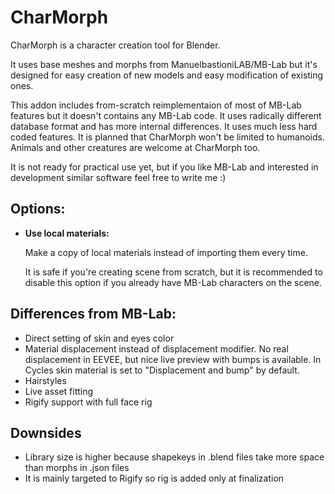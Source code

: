 # CharMorph

CharMorph is a character creation tool for Blender.

It uses base meshes and morphs from ManuelbastioniLAB/MB-Lab but it's designed for easy creation of new models and easy modification of existing ones.

This addon includes from-scratch reimplementaion of most of MB-Lab features but it doesn't contains any MB-Lab code.
It uses radically different database format and has more internal differences.
It uses much less hard coded features. It is planned that CharMorph won't be limited to humanoids. Animals and other creatures are welcome at CharMorph too.

It is not ready for practical use yet, but if you like MB-Lab and interested in development similar software feel free to write me :)

## Options:

* **Use local materials:**

  Make a copy of local materials instead of importing them every time.

  It is safe if you're creating scene from scratch, but it is recommended to disable this option if you already have MB-Lab characters on the scene.

## Differences from MB-Lab:

* Direct setting of skin and eyes color
* Material displacement instead of displacement modifier.
  No real displacement in EEVEE, but nice live preview with bumps is available.
  In Cycles skin material is set to "Displacement and bump" by default.
* Hairstyles
* Live asset fitting
* Rigify support with full face rig

## Downsides

* Library size is higher because shapekeys in .blend files take more space than morphs in .json files
* It is mainly targeted to Rigify so rig is added only at finalization
